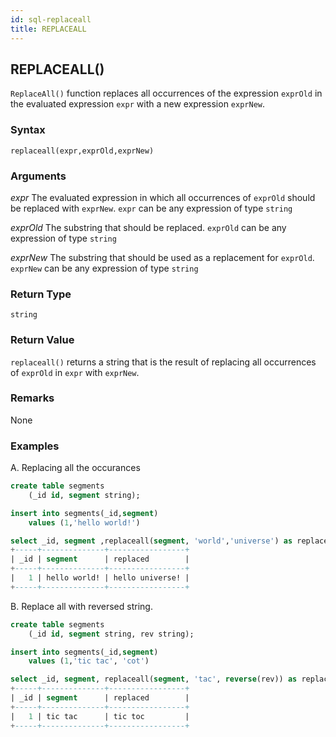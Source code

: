 ```yaml
---
id: sql-replaceall
title: REPLACEALL
---
```


## REPLACEALL()

`ReplaceAll()` function replaces all occurrences of the expression `exprOld` in the evaluated expression `expr` with a new expression `exprNew`.

### Syntax

```
replaceall(expr,exprOld,exprNew)
```

### Arguments

_expr_ 
The evaluated expression in which all occurrences of `exprOld` should be replaced with `exprNew`. `expr` can be any expression of type `string`

_exprOld_
The substring that should be replaced. `exprOld` can be any expression of type `string`

_exprNew_ 
The substring that should be used as a replacement for `exprOld`. `exprNew` can be any expression of type `string`

### Return Type
`string`

### Return Value
`replaceall()` returns a string that is the result of replacing all occurrences of `exprOld` in `expr` with `exprNew`.
### Remarks
None
### Examples
A. Replacing all the occurances

```sql
create table segments
    (_id id, segment string);

insert into segments(_id,segment)
    values (1,'hello world!')

select _id, segment ,replaceall(segment, 'world','universe') as replaced from segments;
+-----+--------------+-----------------+
| _id | segment      | replaced        |
+-----+--------------+-----------------+
|   1 | hello world! | hello universe! |
+-----+--------------+-----------------+
```

B. Replace all with reversed string.
```sql
create table segments
    (_id id, segment string, rev string);

insert into segments(_id,segment)
    values (1,'tic tac', 'cot')

select _id, segment, replaceall(segment, 'tac', reverse(rev)) as replaced from segments;
+-----+--------------+-----------------+
| _id | segment      | replaced        |
+-----+--------------+-----------------+
|   1 | tic tac      | tic toc         |
+-----+--------------+-----------------+
```
